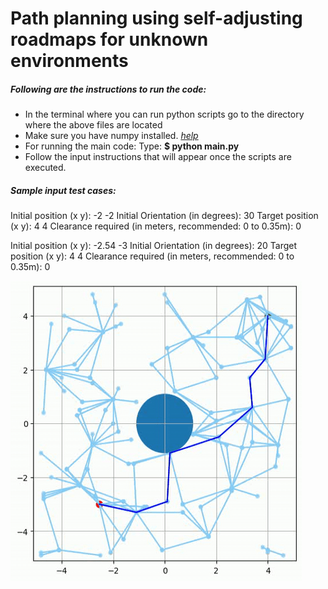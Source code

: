 # Path planning using self-adjusting roadmaps for unknown environments

##### Following are the instructions to run the code:
- In the terminal where you can run python scripts go to the directory where the above files are located
- Make sure you have numpy installed. *[help](https://docs.scipy.org/doc/numpy/user/install.html)*
- For running the main code:  Type: **$ python main.py**
- Follow the input instructions that will appear once the scripts are executed.

##### Sample input test cases:
Initial position (x y): -2 -2
Initial Orientation (in degrees): 30
Target position (x y):  4 4
Clearance required (in meters, recommended: 0 to 0.35m): 0


Initial position (x y): -2.54 -3
Initial Orientation (in degrees): 20
Target position (x y):  4 4
Clearance required (in meters, recommended: 0 to 0.35m): 0

![alt text](./output/self-adjusting-roadmaps-video.gif?raw=true "Algorithm in working.")

